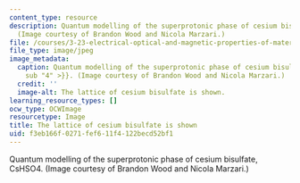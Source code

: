 ```yaml
---
content_type: resource
description: Quantum modelling of the superprotonic phase of cesium bisulfate, CsHSO4.
  (Image courtesy of Brandon Wood and Nicola Marzari.)
file: /courses/3-23-electrical-optical-and-magnetic-properties-of-materials-fall-2007/f3eb166f0271fef611f4122becd52bf1_3-23f07-th.jpg
file_type: image/jpeg
image_metadata:
  caption: Quantum modelling of the superprotonic phase of cesium bisulfate, CsHSO{{<
    sub "4" >}}. (Image courtesy of Brandon Wood and Nicola Marzari.)
  credit: ''
  image-alt: The lattice of cesium bisulfate is shown.
learning_resource_types: []
ocw_type: OCWImage
resourcetype: Image
title: The lattice of cesium bisulfate is shown
uid: f3eb166f-0271-fef6-11f4-122becd52bf1
---
```

Quantum modelling of the superprotonic phase of cesium bisulfate, CsHSO4. (Image courtesy of Brandon Wood and Nicola Marzari.)

